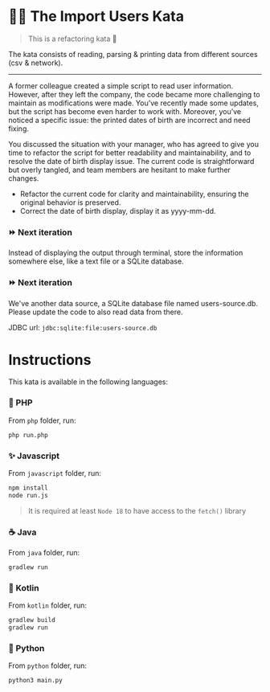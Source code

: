 # 👩‍💻 The Import Users Kata

> This is a refactoring kata 🔧

The kata consists of reading, parsing & printing data from different sources (csv & network).

---

A former colleague created a simple script to read user information. However, after they left the company, the code became more challenging to maintain as modifications were made. You’ve recently made some updates, but the script has become even harder to work with. Moreover, you’ve noticed a specific issue: the printed dates of birth are incorrect and need fixing.

You discussed the situation with your manager, who has agreed to give you time to refactor the script for better readability and maintainability, and to resolve the date of birth display issue. The current code is straightforward but overly tangled, and team members are hesitant to make further changes.

- Refactor the current code for clarity and maintainability, ensuring the original behavior is preserved.
- Correct the date of birth display, display it as yyyy-mm-dd.

### ⏩ Next iteration

Instead of displaying the output through terminal, store the information
somewhere else, like a text file or a SQLite database.

### ⏩ Next iteration

We've another data source, a SQLite database file named users-source.db.
Please update the code to also read data from there.

JDBC url: `jdbc:sqlite:file:users-source.db`


# Instructions

This kata is available in the following languages:

### 🐘 PHP

From `php` folder, run:

```bash
php run.php
```

### ✨ Javascript

From `javascript` folder, run:

```bash
npm install
node run.js
```

> It is required at least `Node 18` to have access to the `fetch()` library

### ☕ Java

From `java` folder, run:

```bash
gradlew run
```

### 🎁 Kotlin

From `kotlin` folder, run:

```bash
gradlew build
gradlew run
```

### :snake: Python

From `python` folder, run:

```bash
python3 main.py
```

